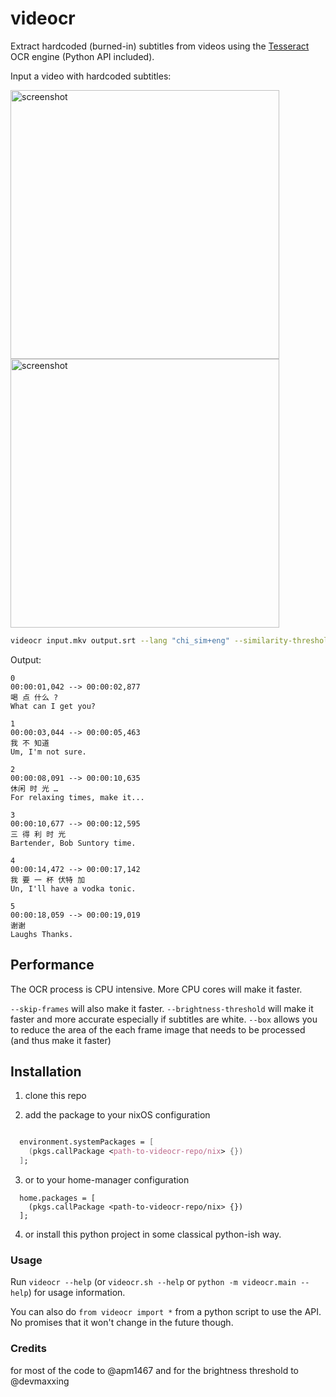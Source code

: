 # videocr

Extract hardcoded (burned-in) subtitles from videos using the [Tesseract](https://github.com/tesseract-ocr/tesseract) OCR engine (Python API included).

Input a video with hardcoded subtitles:

<p float="left">
  <img width="430" alt="screenshot" src="https://user-images.githubusercontent.com/10210967/56873658-3b76dd00-6a34-11e9-95c6-cd6edc721f58.png">
  <img width="430" alt="screenshot" src="https://user-images.githubusercontent.com/10210967/56873659-3b76dd00-6a34-11e9-97aa-2c3e96fe3a97.png">
</p>

```bash
videocr input.mkv output.srt --lang "chi_sim+eng" --similarity-threshold 70 --confidence-threshold 65 --brightness-threshold 150
```

Output:

``` 
0
00:00:01,042 --> 00:00:02,877
喝 点 什么 ? 
What can I get you?

1
00:00:03,044 --> 00:00:05,463
我 不 知道
Um, I'm not sure.

2
00:00:08,091 --> 00:00:10,635
休闲 时 光 …
For relaxing times, make it...

3
00:00:10,677 --> 00:00:12,595
三 得 利 时 光
Bartender, Bob Suntory time.

4
00:00:14,472 --> 00:00:17,142
我 要 一 杯 伏特 加
Un, I'll have a vodka tonic.

5
00:00:18,059 --> 00:00:19,019
谢谢
Laughs Thanks.
```

## Performance

The OCR process is CPU intensive. More CPU cores will make it faster. 

`--skip-frames` will also make it faster. 
`--brightness-threshold` will make it faster and more accurate especially if subtitles are white.
`--box` allows you to reduce the area of the each frame image that needs to be processed (and thus make it faster)

## Installation

1. clone this repo

2. add the package to your nixOS configuration 

  ```nix

    environment.systemPackages = [
      (pkgs.callPackage <path-to-videocr-repo/nix> {})
    ];

  ```
3. or to your home-manager configuration
  ```
    home.packages = [
      (pkgs.callPackage <path-to-videocr-repo/nix> {})
    ];
  ```
4. or install this python project in some classical python-ish way.


### Usage

Run `videocr --help` (or `videocr.sh --help` or `python -m videocr.main --help`) for usage information.

You can also do `from videocr import *` from a python script to use the API. No promises that it won't change in the future though.


### Credits

for most of the code to @apm1467 and for the brightness threshold to @devmaxxing